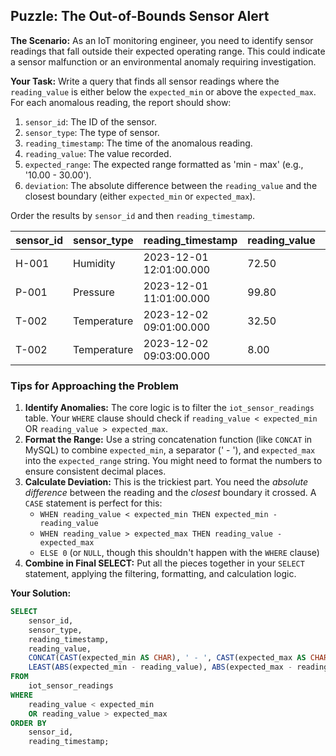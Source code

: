 ## Puzzle: The Out-of-Bounds Sensor Alert

**The Scenario:** As an IoT monitoring engineer, you need to identify sensor readings that fall outside their expected operating range. This could indicate a sensor malfunction or an environmental anomaly requiring investigation.

**Your Task:** Write a query that finds all sensor readings where the `reading_value` is either below the `expected_min` or above the `expected_max`. For each anomalous reading, the report should show:

1. `sensor_id`: The ID of the sensor.
2. `sensor_type`: The type of sensor.
3. `reading_timestamp`: The time of the anomalous reading.
4. `reading_value`: The value recorded.
5. `expected_range`: The expected range formatted as 'min - max' (e.g., '10.00 - 30.00').
6. `deviation`: The absolute difference between the `reading_value` and the closest boundary (either `expected_min` or `expected_max`).

Order the results by `sensor_id` and then `reading_timestamp`.

| **sensor_id** | **sensor_type** | **reading_timestamp** | **reading_value** | **expected_range** | **deviation** |
| ------------------- | --------------------- | --------------------------- | ----------------------- | ------------------------ | ------------------- |
| H-001               | Humidity              | 2023-12-01 12:01:00.000     | 72.50                   | 40.00 - 70.00            | 2.50                |
| P-001               | Pressure              | 2023-12-01 11:01:00.000     | 99.80                   | 100.00 - 105.00          | 0.20                |
| T-002               | Temperature           | 2023-12-02 09:01:00.000     | 32.50                   | 10.00 - 30.00            | 2.50                |
| T-002               | Temperature           | 2023-12-02 09:03:00.000     | 8.00                    | 10.00 - 30.00            | 2.00                |

### Tips for Approaching the Problem

1. **Identify Anomalies:** The core logic is to filter the `iot_sensor_readings` table. Your `WHERE` clause should check if `reading_value < expected_min` OR `reading_value > expected_max`.
2. **Format the Range:** Use a string concatenation function (like `CONCAT` in MySQL) to combine `expected_min`, a separator (' - '), and `expected_max` into the `expected_range` string. You might need to format the numbers to ensure consistent decimal places.
3. **Calculate Deviation:** This is the trickiest part. You need the *absolute difference* between the reading and the *closest* boundary it crossed. A `CASE` statement is perfect for this:
   * `WHEN reading_value < expected_min THEN expected_min - reading_value`
   * `WHEN reading_value > expected_max THEN reading_value - expected_max`
   * `ELSE 0` (or `NULL`, though this shouldn't happen with the `WHERE` clause)
4. **Combine in Final SELECT:** Put all the pieces together in your `SELECT` statement, applying the filtering, formatting, and calculation logic.

**Your Solution:**

```sql
SELECT
	sensor_id,
	sensor_type,
	reading_timestamp,
	reading_value,
	CONCAT(CAST(expected_min AS CHAR), ' - ', CAST(expected_max AS CHAR)) AS expected_range,
	LEAST(ABS(expected_min - reading_value), ABS(expected_max - reading_value)) AS deviation
FROM
	iot_sensor_readings
WHERE
	reading_value < expected_min
	OR reading_value > expected_max
ORDER BY
	sensor_id,
	reading_timestamp;
```

